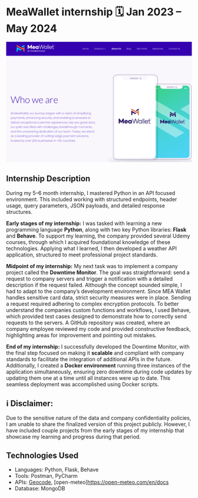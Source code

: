 # MeaWallet internship 🗓️ Jan 2023 – May 2024

![Mea_Wallet](Mea_Wallet_homepage/Mea_Wallet_homepage.png)

## Internship Description
During my 5–6 month internship, I mastered Python in an API focused environment. This included working with structured endpoints, header usage, query parameters, JSON payloads, and detailed response structures.

**Early stages of my internship:**
I was tasked with learning a new programming language **Python**, along with two key Python libraries: **Flask** and **Behave**. To support my learning, the company provided several Udemy courses, through which I acquired foundational knowledge of these technologies. Applying what I learned, I then developed a weather API application, structured to meet professional project standards.

**Midpoint of my internship:**
My next task was to implement a company project called the **Downtime Monitor**. The goal was straightforward: send a request to company servers and trigger a notification with a detailed description if the request failed. Although the concept sounded simple, I had to adapt to the company’s development environment. Since MEA Wallet handles sensitive card data, strict security measures were in place. Sending a request required adhering to complex encryption protocols. To better understand the companies custom functions and workflows, I used Behave, which provided test cases designed to demonstrate how to correctly send requests to the servers. A GitHub repository was created, where an company employee reviewed my code and provided constructive feedback, highlighting areas for improvement and pointing out mistakes.

**End of my internship:**
I successfully developed the Downtime Monitor, with the final step focused on making it **scalable** and compliant with company standards to facilitate the integration of additional APIs in the future. Additionally, I created a **Docker environment** running three instances of the application simultaneously, ensuring zero downtime during code updates by updating them one at a time until all instances were up to date. This seamless deployment was accomplished using Docker scripts.

## ℹ️ Disclaimer:
Due to the sensitive nature of the data and company confidentiality policies, I am unable to share the finalized version of this project publicly. However, I have included couple projects from the early stages of my internship that showcase my learning and progress during that period.

## Technologies Used  
- Languages: Python, Flask, Behave
- Tools: Postman, PyCharm
- APIs: [Geocode](https://geocode.xyz/api), [open-meteo]https://open-meteo.com/en/docs
- Database: MongoDB
